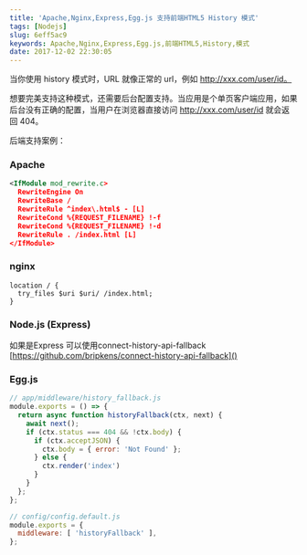 ```yaml
---
title: 'Apache,Nginx,Express,Egg.js 支持前端HTML5 History 模式'
tags: [Nodejs]
slug: 6eff5ac9
keywords: Apache,Nginx,Express,Egg.js,前端HTML5,History,模式
date: 2017-12-02 22:30:05
---
```

当你使用 history 模式时，URL 就像正常的 url，例如 http://xxx.com/user/id。

想要完美支持这种模式，还需要后台配置支持。当应用是个单页客户端应用，如果后台没有正确的配置，当用户在浏览器直接访问 http://xxx.com/user/id 就会返回 404。

后端支持案例：
### Apache
``` XML
<IfModule mod_rewrite.c>
  RewriteEngine On
  RewriteBase /
  RewriteRule ^index\.html$ - [L]
  RewriteCond %{REQUEST_FILENAME} !-f
  RewriteCond %{REQUEST_FILENAME} !-d
  RewriteRule . /index.html [L]
</IfModule>
```

### nginx
```
location / {
  try_files $uri $uri/ /index.html;
}
```

### Node.js (Express)
如果是Express 可以使用connect-history-api-fallback
[https://github.com/bripkens/connect-history-api-fallback]()


### Egg.js
```javascript
// app/middleware/history_fallback.js
module.exports = () => {
  return async function historyFallback(ctx, next) {
    await next();
    if (ctx.status === 404 && !ctx.body) {
      if (ctx.acceptJSON) {
        ctx.body = { error: 'Not Found' };
      } else {
        ctx.render('index')
      }
    }
  };
};
```

```javascript
// config/config.default.js
module.exports = {
  middleware: [ 'historyFallback' ],
};
```
